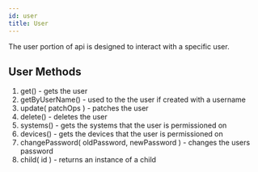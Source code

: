 ```yaml
---
id: user
title: User
---
```


The user portion of api is designed to interact with a specific user.

## User Methods

1. get() - gets the user
2. getByUserName() - used to the the user if created with a username
3. update( patchOps ) - patches the user 
4. delete() - deletes the user
5. systems() - gets the systems that the user is permissioned on
6. devices() - gets the devices that the user is permissioned on
7. changePassword( oldPassword, newPassword ) - changes the users password
8. child( id ) - returns an instance of a child
